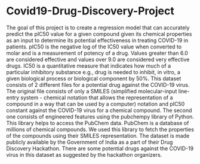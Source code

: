 # Covid19-Drug-Discovery-Project
The goal of this project is to create a regression model that can accurately predict the pIC50 value for a given compound given its chemical properties as an input to determine its potential effectiveness in treating COVID-19 in patients. pIC50 is the negative log of the IC50 value when converted to molar and is a measurement of potency of a drug. Values greater than 6.0 are considered effective and values over 9.0 are considered very effective drugs. IC50 is a quantitative measure that indicates how much of a particular inhibitory substance e.g., drug is needed to inhibit, in vitro, a given biological process or biological component by 50%. This dataset consists of 2 different files for a potential drug against the COVID-19 virus. The original file consists of only a SMILES (simplified molecular-input line-entry system - chemical notation that allows the representation of a compound in a way that can be used by a computer) notation and pIC50 constant against the COVID-19 virus for a chemical compound. The second one consists of engineered features using the pubchempy library of Python. This library helps to access the PubChem data. PubChem is a database of millions of chemical compounds. We used this library to fetch the properties of the compounds using their SMILES representation. The dataset is made publicly available by the Government of India as a part of their Drug Discovery Hackathon. There are some potential drugs against the COVID-19 virus in this dataset as suggested by the hackathon organizers.

